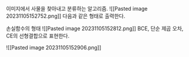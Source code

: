 이미지에서 사물을 찾아내고 분류하는 알고리즘.
![[Pasted image 20231105152752.png]]
다음과 같은 형태로 출력한다.

손실함수의 형태
![[Pasted image 20231105152812.png]]
BCE, 단순 제곱 오차, CE의 선형결합으로 표현한다.


![[Pasted image 20231105152906.png]]